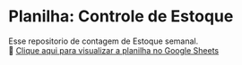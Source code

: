 # Planilha: Controle de Estoque

Esse repositorio de contagem de Estoque semanal. 
<br>
📄 [Clique aqui para visualizar a planilha no Google Sheets](https://docs.google.com/spreadsheets/d/e/2PACX-1vSrc5tErpZiywq762XlNK2KpCDeX0AJ0_9lAX40cZjCChaHYskGnbmLsnqDER2v5VVnqzjyGneqR4nL/pubhtml)
